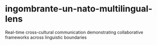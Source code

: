 # ingombrante-un-nato-multilingual-lens
Real-time cross-cultural communication demonstrating collaborative frameworks across linguistic boundaries
